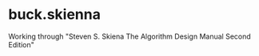 buck.skienna
============

Working through "Steven S. Skiena  The Algorithm Design Manual  Second Edition"
